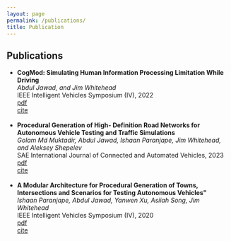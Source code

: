 ```yaml
---
layout: page
permalink: /publications/
title: Publication
---
```



<h2>Publications</h2>
<ul>
<li>
		<b>CogMod: Simulating Human Information Processing Limitation While Driving</b><br>
		<i>Abdul Jawad, and Jim Whitehead</i><br>
		IEEE Intelligent Vehicles Symposium (IV), 2022<br>
		<a href=""><div class="color-button">pdf</div></a><a href=""><div class="color-button">cite</div></a>
	</li><br>
	<li>
		<b>Procedural Generation of High- Definition Road Networks for Autonomous Vehicle Testing and Traffic Simulations</b><br>
		<i>Golam Md Muktadir, Abdul Jawad, Ishaan Paranjape, Jim Whitehead, and Aleksey Shepelev</i><br>
		SAE International Journal of Connected and Automated Vehicles, 2023<br>
		<a href=""><div class="color-button">pdf</div></a><a href=""><div class="color-button">cite</div></a>
	</li><br>
	<li>
		<b>A Modular Architecture for Procedural Generation of Towns, Intersections and Scenarios for Testing Autonomous Vehicles"</b><br>
		<i>Ishaan Paranjape, Abdul Jawad, Yanwen Xu, Asiiah Song, Jim Whitehead</i><br>
		IEEE Intelligent Vehicles Symposium (IV), 2020<br>
		<a href="https://ieeexplore.ieee.org/abstract/document/9304625"><div class="color-button">pdf</div></a><a href=""><div class="color-button">cite</div></a>
	</li><br>

<!-- 
	<li>
		<b>"Paper title #1"</b><br>
		<i>List of authors</i><br>
		Conference, Year<br>
		<a href=""><div class="color-button">pdf</div></a><a href=""><div class="color-button">cite</div></a><a href=""><div class="color-button">code</div></a>
	</li><br>
	 -->
</ul>
